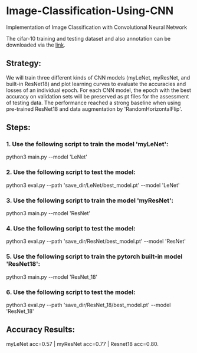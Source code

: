 # Image-Classification-Using-CNN
Implementation of Image Classification with Convolutional Neural Network

The cifar-10 training and testing dataset and also annotation can be downloaded via the [link](https://drive.google.com/file/d/1w9Vezb2rSbEMfl_IHzR0Hfeyi7c_JQKf/view?usp=sharing).

## Strategy:
We will train three different kinds of CNN models (myLeNet, myResNet, and built-in ResNet18) and plot learning curves to evaluate the accuracies and losses of an individual epoch. For each CNN model, the epoch with the best accuracy on validation sets will be preserved as pt files for the assessment of testing data. The performance reached a strong baseline when using pre-trained ResNet18 and data augmentation by 'RandomHorizontalFlip'.

## Steps:

### 1. Use the following script to train the model 'myLeNet':
python3 main.py --model 'LeNet'
### 2. Use the following script to test the model:
python3 eval.py --path 'save_dir/LeNet/best_model.pt' --model 'LeNet'

### 3. Use the following script to train the model 'myResNet':
python3 main.py --model 'ResNet'
### 4. Use the following script to test the model:
python3 eval.py --path 'save_dir/ResNet/best_model.pt' --model 'ResNet'

### 5. Use the following script to train the pytorch built-in model 'ResNet18':
python3 main.py --model 'ResNet_18’
### 6. Use the following script to test the model:
python3 eval.py --path 'save_dir/ResNet_18/best_model.pt' --model 'ResNet_18'

## Accuracy Results:
myLeNet acc=0.57 | myResNet acc=0.77 | Resnet18 acc=0.80.
